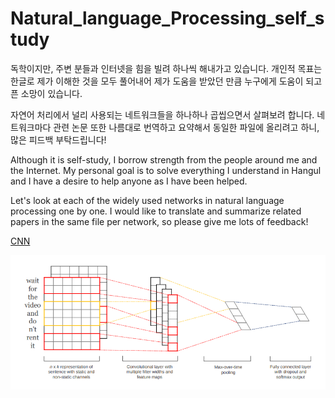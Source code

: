 # Natural_language_Processing_self_study

독학이지만, 주변 분들과 인터넷을 힘을 빌려 하나씩 해내가고 있습니다. 개인적 목표는 한글로 제가 이해한 것을 모두 풀어내어 제가 도움을 받았던 만큼 누구에게 도움이 되고픈 소망이 있습니다.

자연어 처리에서 널리 사용되는 네트워크들을 하나하나 곱씹으면서 살펴보려 합니다. 네트워크마다 관련 논문 또한 나름대로 번역하고 요약해서 동일한 파일에 올리려고 하니, 많은 피드백 부탁드립니다!

Although it is self-study, I borrow strength from the people around me and the Internet. My personal goal is to solve everything I understand in Hangul and I have a desire to help anyone as I have been helped.

Let's look at each of the widely used networks in natural language processing one by one. I would like to translate and summarize related papers in the same file per network, so please give me lots of feedback!

[CNN](https://github.com/hskimim/Natural_language_Processing_self_study/tree/master/CNN)

<img src="CNN_PIC.png">
